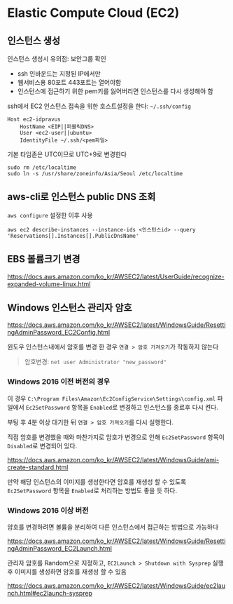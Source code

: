 # Elastic Compute Cloud (EC2)

## 인스턴스 생성

인스턴스 생성시 유의점: 보안그룹 확인

- ssh 인바운드는 지정된 IP에서만
- 웹서비스용 80포트 443포트는 열어야함
- 인스턴스에 접근하기 위한 pem키를 잃어버리면 인스턴스를 다시 생성해야 함

ssh에서 EC2 인스턴스 접속을 위한 호스트설정을 한다: `~/.ssh/config`

```text
Host ec2-idpravus
    HostName <EIP||퍼블릭DNS>
    User <ec2-user||ubuntu>
    IdentityFile ~/.ssh/<pem파일>
```

기본 타임존은 UTC이므로 UTC+9로 변경한다

```shell
sudo rm /etc/localtime
sudo ln -s /usr/share/zoneinfo/Asia/Seoul /etc/localtime
```

## aws-cli로 인스턴스 public DNS 조회

`aws configure` 설정한 이후 사용

`aws ec2 describe-instances --instance-ids <인스턴스id> --query 'Reservations[].Instances[].PublicDnsName'`

## EBS 볼륨크기 변경

<https://docs.aws.amazon.com/ko_kr/AWSEC2/latest/UserGuide/recognize-expanded-volume-linux.html>

## Windows 인스턴스 관리자 암호

<https://docs.aws.amazon.com/ko_kr/AWSEC2/latest/WindowsGuide/ResettingAdminPassword_EC2Config.html>

윈도우 인스턴스내에서 암호를 변경 한 경우 `연결 > 암호 가져오기`가 작동하지 않는다

> 암호변경: `net user Administrator "new_password"`

### Windows 2016 이전 버전의 경우

이 경우 `C:\Program Files\Amazon\Ec2ConfigService\Settings\config.xml` 파일에서
`Ec2SetPassword` 항목을 `Enabled`로 변경하고 인스턴스를 종료후 다시 켠다.

부팅 후 4분 이상 대기한 뒤 `연결 > 암호 가져오기`를 다시 실행한다.

직접 암호를 변경했을 때와 마찬가지로 암호가 변경으로 인해 `Ec2SetPassword` 항목이 `Disabled`로 변경되어 있다.

<https://docs.aws.amazon.com/ko_kr/AWSEC2/latest/WindowsGuide/ami-create-standard.html>

만약 해당 인스턴스의 이미지를 생성한다면 암호를 재생성 할 수 있도록
`Ec2SetPassword` 항목을 `Enabled`로 처리하는 방법도 좋을 듯 하다.

### Windows 2016 이상 버전

암호를 변경하려면 볼륨을 분리하여 다른 인스턴스에서 접근하는 방법으로 가능하다

<https://docs.aws.amazon.com/ko_kr/AWSEC2/latest/WindowsGuide/ResettingAdminPassword_EC2Launch.html>

관리자 암호를 Random으로 지정하고, `EC2Launch > Shutdown with Sysprep` 실행후 이미지를 생성하면 암호를 재생성 할 수 있음

<https://docs.aws.amazon.com/ko_kr/AWSEC2/latest/WindowsGuide/ec2launch.html#ec2launch-sysprep>
